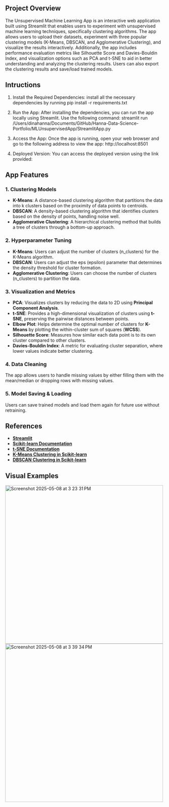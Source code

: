 ## Project Overview
The Unsupervised Machine Learning App is an interactive web application built using Streamlit that enables users to experiment with unsupervised machine learning techniques, specifically clustering algorithms. The app allows users to upload their datasets, experiment with three popular clustering models (K-Means, DBSCAN, and Agglomerative Clustering), and visualize the results interactively. Additionally, the app includes performance evaluation metrics like Silhouette Score and Davies-Bouldin Index, and visualization options such as PCA and t-SNE to aid in better understanding and analyzing the clustering results. Users can also export the clustering results and save/load trained models.

## Intructions
1. Install the Required Dependencies: install all the necessary dependencies by running pip install -r requirements.txt

2. Run the App: After installing the dependencies, you can run the app locally using Streamlit. Use the following command: streamlit run /Users/dinahanna/Documents/GitHub/Hanna-Data-Science-Portfolio/MLUnsupervisedApp/StreamlitApp.py

3. Access the App: Once the app is running, open your web browser and go to the following address to view the app: http://localhost:8501

4. Deployed Version:  You can access the deployed version using the link provided: 

## App Features
### 1. Clustering Models
- **K-Means**: A distance-based clustering algorithm that partitions the data into k clusters based on the proximity of data points to centroids.
- **DBSCAN**: A density-based clustering algorithm that identifies clusters based on the density of points, handling noise well.
- **Agglomerative Clustering**: A hierarchical clustering method that builds a tree of clusters through a bottom-up approach.

### 2. Hyperparameter Tuning
- **K-Means**: Users can adjust the number of clusters (n_clusters) for the K-Means algorithm.
- **DBSCAN**: Users can adjust the eps (epsilon) parameter that determines the density threshold for cluster formation.
- **Agglomerative Clustering**: Users can choose the number of clusters (n_clusters) to partition the data.

### 3. Visualization and Metrics
- **PCA**: Visualizes clusters by reducing the data to 2D using **Principal Component Analysis**.
- **t-SNE**: Provides a high-dimensional visualization of clusters using **t-SNE**, preserving the pairwise distances between points.
- **Elbow Plot**: Helps determine the optimal number of clusters for **K-Means** by plotting the within-cluster sum of squares (**WCSS**).
- **Silhouette Score**: Measures how similar each data point is to its own cluster compared to other clusters.
- **Davies-Bouldin Index**: A metric for evaluating cluster separation, where lower values indicate better clustering.

### 4. Data Cleaning
The app allows users to handle missing values by either filling them with the mean/median or dropping rows with missing values.

### 5. Model Saving & Loading
Users can save trained models and load them again for future use without retraining.

## References 
- **[Streamlit](https://docs.streamlit.io/)**
- **[Scikit-learn Documentation](https://scikit-learn.org/stable/)**
- **[t-SNE Documentation](https://scikit-learn.org/stable/modules/generated/sklearn.manifold.TSNE.html)**
- **[K-Means Clustering in Scikit-learn](https://scikit-learn.org/stable/modules/generated/sklearn.cluster.KMeans.html)**
- **[DBSCAN Clustering in Scikit-learn](https://scikit-learn.org/stable/modules/generated/sklearn.cluster.DBSCAN.html)**

## Visual Examples
<img width="500" alt="Screenshot 2025-05-08 at 3 23 31 PM" src="https://github.com/user-attachments/assets/c41c7635-c84c-47c7-b1f8-64121e42ee11" />
<img width="500" alt="Screenshot 2025-05-08 at 3 39 34 PM" src="https://github.com/user-attachments/assets/3cca5236-db65-4ee0-88b5-be0d2142c532" />
